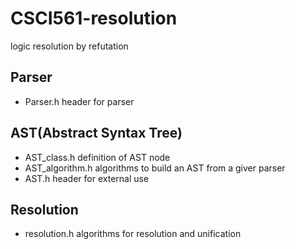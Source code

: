 # CSCI561-resolution
logic resolution by refutation

## Parser
- Parser.h        header for parser

## AST(Abstract Syntax Tree)
- AST_class.h     definition of AST node
- AST_algorithm.h algorithms to build an AST from a giver parser
- AST.h           header for external use

## Resolution
- resolution.h    algorithms for resolution and unification
